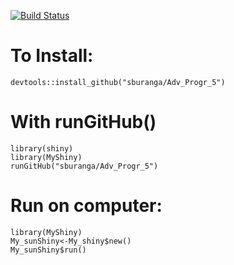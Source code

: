 [![Build Status](https://travis-ci.org/Sburanga/Adv_Progr_5.svg?branch=master)](https://travis-ci.org/Sburanga/Adv_Progr_5)

# To Install:

```{r , eval=FALSE}
devtools::install_github("sburanga/Adv_Progr_5")
```

# With runGitHub()

```{r , eval=FALSE}
library(shiny)
library(MyShiny)
runGitHub("sburanga/Adv_Progr_5")
```

# Run on computer:

```{r}
library(MyShiny)
My_sunShiny<-My_shiny$new()
My_sunShiny$run()
```
